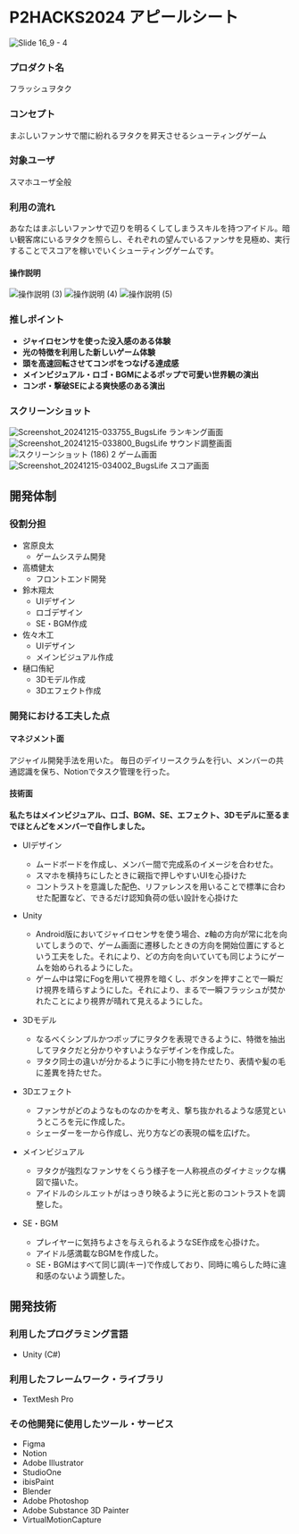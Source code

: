 # P2HACKS2024 アピールシート 
![Slide 16_9 - 4](https://github.com/user-attachments/assets/18809f34-5562-47cb-9310-f04d89726a50)


### プロダクト名  
フラッシュヲタク

### コンセプト  
まぶしいファンサで闇に紛れるヲタクを昇天させるシューティングゲーム

### 対象ユーザ  
スマホユーザ全般

### 利用の流れ  
あなたはまぶしいファンサで辺りを明るくしてしまうスキルを持つアイドル。暗い観客席にいるヲタクを照らし、それぞれの望んでいるファンサを見極め、実行することでスコアを稼いでいくシューティングゲームです。
#### 操作説明
![操作説明 (3)](https://github.com/user-attachments/assets/c030977b-3b9b-4724-9a0f-3b9c56cdfb28)
![操作説明 (4)](https://github.com/user-attachments/assets/47063ae6-33df-49c0-b044-939c9cf17a94)
![操作説明 (5)](https://github.com/user-attachments/assets/7e99af0d-434a-47ad-ab4e-a23abdee21cc)


### 推しポイント  
- **ジャイロセンサを使った没入感のある体験**
- **光の特徴を利用した新しいゲーム体験**
- **頭を高速回転させてコンボをつなげる達成感**
- **メインビジュアル・ロゴ・BGMによるポップで可愛い世界観の演出**
- **コンボ・撃破SEによる爽快感のある演出**

### スクリーンショット
![Screenshot_20241215-033755_BugsLife](https://github.com/user-attachments/assets/57a3cb2a-a303-48a0-ac60-67e62fb27bca)
ランキング画面
![Screenshot_20241215-033800_BugsLife](https://github.com/user-attachments/assets/fbdec678-f78a-4751-9b67-514969af888c)
サウンド調整画面
![スクリーンショット (186) 2](https://github.com/user-attachments/assets/e581a92f-deca-43be-9ee0-0f4571d3a155)
ゲーム画面
![Screenshot_20241215-034002_BugsLife](https://github.com/user-attachments/assets/b5512782-9315-41a2-b306-2f2663ea1068)
スコア画面

## 開発体制  

### 役割分担  
- 宮原良太
  - ゲームシステム開発
- 高橋健太
  - フロントエンド開発
- 鈴木翔太
  - UIデザイン
  - ロゴデザイン
  - SE・BGM作成
- 佐々木工
  - UIデザイン
  - メインビジュアル作成
- 樋口侑紀
  - 3Dモデル作成
  - 3Dエフェクト作成

### 開発における工夫した点  
#### マネジメント面
アジャイル開発手法を用いた。
毎日のデイリースクラムを行い、メンバーの共通認識を保ち、Notionでタスク管理を行った。

#### 技術面
**私たちはメインビジュアル、ロゴ、BGM、SE、エフェクト、3Dモデルに至るまでほとんどをメンバーで自作しました。**
- UIデザイン
  - ムードボードを作成し、メンバー間で完成系のイメージを合わせた。
  - スマホを横持ちにしたときに親指で押しやすいUIを心掛けた
  - コントラストを意識した配色、リファレンスを用いることで標準に合わせた配置など、できるだけ認知負荷の低い設計を心掛けた

- Unity
  - Android版においてジャイロセンサを使う場合、z軸の方向が常に北を向いてしまうので、ゲーム画面に遷移したときの方向を開始位置にするという工夫をした。それにより、どの方向を向いていても同じようにゲームを始められるようにした。
  - ゲーム中は常にFogを用いて視界を暗くし、ボタンを押すことで一瞬だけ視界を晴らすようにした。それにより、まるで一瞬フラッシュが焚かれたことにより視界が晴れて見えるようにした。

- 3Dモデル
  - なるべくシンプルかつポップにヲタクを表現できるように、特徴を抽出してヲタクだと分かりやすいようなデザインを作成した。
  - ヲタク同士の違いが分かるように手に小物を持たせたり、表情や髪の毛に差異を持たせた。

- 3Dエフェクト
  - ファンサがどのようなものなのかを考え、撃ち抜かれるような感覚というところを元に作成した。
  - シェーダーを一から作成し、光り方などの表現の幅を広げた。

- メインビジュアル
  - ヲタクが強烈なファンサをくらう様子を一人称視点のダイナミックな構図で描いた。
  - アイドルのシルエットがはっきり映るように光と影のコントラストを調整した。

- SE・BGM
  - プレイヤーに気持ちよさを与えられるようなSE作成を心掛けた。
  - アイドル感満載なBGMを作成した。
  - SE・BGMはすべて同じ調(キー)で作成しており、同時に鳴らした時に違和感のないよう調整した。

## 開発技術 
### 利用したプログラミング言語  
- Unity (C#)

### 利用したフレームワーク・ライブラリ  
- TextMesh Pro

### その他開発に使用したツール・サービス
- Figma
- Notion
- Adobe Illustrator
- StudioOne
- ibisPaint
- Blender
- Adobe Photoshop
- Adobe Substance 3D Painter
- VirtualMotionCapture
